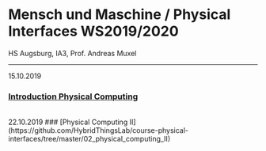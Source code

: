 # Mensch und Maschine / Physical Interfaces WS2019/2020
HS Augsburg, IA3, Prof. Andreas Muxel

---
15.10.2019
### [Introduction Physical Computing](https://github.com/HybridThingsLab/course-physical-interfaces/tree/master/01_physical_computing)
<br>
22.10.2019
### [Physical Computing II](https://github.com/HybridThingsLab/course-physical-interfaces/tree/master/02_physical_computing_II)
